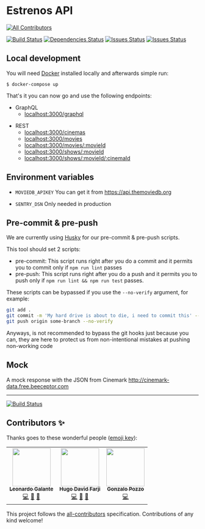 # Estrenos API

<!-- ALL-CONTRIBUTORS-BADGE:START - Do not remove or modify this section -->
[![All Contributors](https://img.shields.io/badge/all_contributors-3-orange.svg?style=flat-square)](#contributors-)
<!-- ALL-CONTRIBUTORS-BADGE:END -->

[![Build Status](https://img.shields.io/travis/cine-estrenos/estrenos-api?style=for-the-badge)](https://travis-ci.com/cine-estrenos/estrenos-api) [![Dependencies Status](https://img.shields.io/david/cine-estrenos/estrenos-api?style=for-the-badge)](https://img.shields.io/david/cine-estrenos/estrenos-api?style=for-the-badge) [![Issues Status](https://img.shields.io/github/issues/cine-estrenos/estrenos-api?style=for-the-badge)](https://img.shields.io/github/issues/cine-estrenos/estrenos-api?style=for-the-badge) [![Issues Status](https://img.shields.io/github/issues-pr/cine-estrenos/estrenos-api?style=for-the-badge)](https://img.shields.io/github/issues-pr/cine-estrenos/estrenos-api?style=for-the-badge)

## Local development

You will need [Docker](https://www.docker.com/products/docker-desktop) installed locally and afterwards simple run:

```
$ docker-compose up
```

That's it you can now go and use the following endpoints:

- GraphQL
  - [localhost:3000/graphql](localhost:3000/graphql)

* REST
  - [localhost:3000/cinemas](localhost:3000/cinemas)
  - [localhost:3000/movies](localhost:3000/movies)
  - [localhost:3000/movies/:movieId](localhost:3000/movies/:movieId)
  - [localhost:3000/shows/:movieId](localhost:3000/shows/:movieId)
  - [localhost:3000/shows/:movieId/:cinemaId](localhost:3000/shows/:movieId/:cinemaId)

## Environment variables

- `MOVIEDB_APIKEY`
  You can get it from https://api.themoviedb.org

* `SENTRY_DSN`
  Only needed in production

## Pre-commit & pre-push

We are currently using [Husky](https://github.com/typicode/husky) for our pre-commit & pre-push scripts.

This tool should set 2 scripts:

- pre-commit: This script runs right after you do a commit and it permits you to commit only if `npm run lint` passes
- pre-push: This script runs right after you do a push and it permits you to push only if `npm run lint && npm run test` passes.

These scripts can be bypassed if you use the `--no-verify` argument, for example:

```bash
git add .
git commit -m 'My hard drive is about to die, i need to commit this' --no-verify
git push origin some-branch --no-verify
```

Anyways, is not recommended to bypass the git hooks just because you can, they are here to protect us from non-intentional mistakes at pushing non-working code

## Mock

A mock response with the JSON from Cinemark http://cinemark-data.free.beeceptor.com

---

[![Build Status](https://img.shields.io/github/license/cine-estrenos/estrenos-api?style=for-the-badge)](https://img.shields.io/github/license/cine-estrenos/estrenos-api?style=for-the-badge)

## Contributors ✨

Thanks goes to these wonderful people ([emoji key](https://allcontributors.org/docs/en/emoji-key)):

<!-- ALL-CONTRIBUTORS-LIST:START - Do not remove or modify this section -->
<!-- prettier-ignore-start -->
<!-- markdownlint-disable -->
<table>
  <tr>
    <td align="center"><a href="https://leonardogalante.com"><img src="https://avatars3.githubusercontent.com/u/2475912?v=4" width="100px;" alt=""/><br /><sub><b>Leonardo Galante</b></sub></a><br /><a href="https://github.com/lndgalante/estrenos-api/commits?author=lndgalante" title="Code">💻</a> <a href="#maintenance-lndgalante" title="Maintenance">🚧</a> <a href="https://github.com/lndgalante/estrenos-api/pulls?q=is%3Apr+reviewed-by%3Alndgalante" title="Reviewed Pull Requests">👀</a></td>
    <td align="center"><a href="https://hugo.farji.me/"><img src="https://avatars0.githubusercontent.com/u/1130309?v=4" width="100px;" alt=""/><br /><sub><b>Hugo David Farji</b></sub></a><br /><a href="https://github.com/lndgalante/estrenos-api/commits?author=hdf1986" title="Code">💻</a> <a href="#maintenance-hdf1986" title="Maintenance">🚧</a> <a href="https://github.com/lndgalante/estrenos-api/pulls?q=is%3Apr+reviewed-by%3Ahdf1986" title="Reviewed Pull Requests">👀</a></td>
    <td align="center"><a href="http://www.gonzalopozzo.com"><img src="https://avatars1.githubusercontent.com/u/6494462?v=4" width="100px;" alt=""/><br /><sub><b>Gonzalo Pozzo</b></sub></a><br /><a href="https://github.com/lndgalante/estrenos-api/commits?author=goncy" title="Code">💻</a></td>
  </tr>
</table>

<!-- markdownlint-enable -->
<!-- prettier-ignore-end -->
<!-- ALL-CONTRIBUTORS-LIST:END -->

This project follows the [all-contributors](https://github.com/all-contributors/all-contributors) specification. Contributions of any kind welcome!
